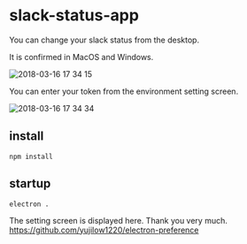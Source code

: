 # slack-status-app
You can change your slack status from the desktop.

It is confirmed in MacOS and Windows.

![2018-03-16 17 34 15](https://user-images.githubusercontent.com/36560440/37511067-ce8d9ccc-2940-11e8-95bd-a863554c366b.png)

You can enter your token from the environment setting screen.

![2018-03-16 17 34 34](https://user-images.githubusercontent.com/36560440/37511200-5175cd94-2941-11e8-8958-30ba846dc866.png)

## install
```npm install```

## startup
```electron .```

The setting screen is displayed here. Thank you very much.  
https://github.com/yujilow1220/electron-preference
